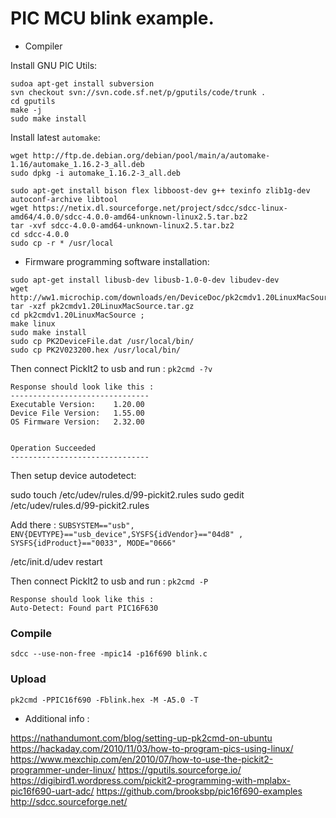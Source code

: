 # PIC MCU blink example.

- Compiler

Install GNU PIC Utils:
```
sudoa apt-get install subversion
svn checkout svn://svn.code.sf.net/p/gputils/code/trunk .
cd gputils
make -j
sudo make install
```

Install latest `automake`:
```
wget http://ftp.de.debian.org/debian/pool/main/a/automake-1.16/automake_1.16.2-3_all.deb
sudo dpkg -i automake_1.16.2-3_all.deb
```

```
sudo apt-get install bison flex libboost-dev g++ texinfo zlib1g-dev autoconf-archive libtool
wget https://netix.dl.sourceforge.net/project/sdcc/sdcc-linux-amd64/4.0.0/sdcc-4.0.0-amd64-unknown-linux2.5.tar.bz2
tar -xvf sdcc-4.0.0-amd64-unknown-linux2.5.tar.bz2
cd sdcc-4.0.0
sudo cp -r * /usr/local
```

- Firmware programming software installation:

```
sudo apt-get install libusb-dev libusb-1.0-0-dev libudev-dev
wget http://ww1.microchip.com/downloads/en/DeviceDoc/pk2cmdv1.20LinuxMacSource.tar.gz
tar -xzf pk2cmdv1.20LinuxMacSource.tar.gz
cd pk2cmdv1.20LinuxMacSource ;
make linux
sudo make install
sudo cp PK2DeviceFile.dat /usr/local/bin/
sudo cp PK2V023200.hex /usr/local/bin/
```

Then connect PickIt2 to usb and run : `pk2cmd -?v`

```
Response should look like this :
-------------------------------
Executable Version:    1.20.00
Device File Version:   1.55.00
OS Firmware Version:   2.32.00


Operation Succeeded
-------------------------------
```

Then setup device autodetect:

sudo touch /etc/udev/rules.d/99-pickit2.rules
sudo gedit /etc/udev/rules.d/99-pickit2.rules

Add there : `SUBSYSTEM=="usb", ENV{DEVTYPE}=="usb_device",SYSFS{idVendor}=="04d8" , SYSFS{idProduct}=="0033", MODE="0666"`

/etc/init.d/udev restart

Then connect PickIt2 to usb and run : `pk2cmd -P`
```
Response should look like this :
Auto-Detect: Found part PIC16F630
```

### Compile 

    sdcc --use-non-free -mpic14 -p16f690 blink.c

### Upload 

    pk2cmd -PPIC16f690 -Fblink.hex -M -A5.0 -T


- Additional info :

https://nathandumont.com/blog/setting-up-pk2cmd-on-ubuntu
https://hackaday.com/2010/11/03/how-to-program-pics-using-linux/
https://www.mexchip.com/en/2010/07/how-to-use-the-pickit2-programmer-under-linux/
https://gputils.sourceforge.io/
https://digibird1.wordpress.com/pickit2-programming-with-mplabx-pic16f690-uart-adc/
https://github.com/brooksbp/pic16f690-examples
http://sdcc.sourceforge.net/
